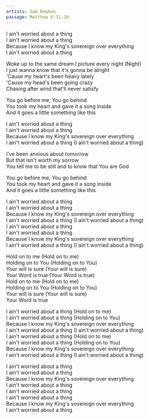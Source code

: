 ```yaml
---
artists: Sam Bowman
passage: Matthew 6:31-34
---
```

I ain't worried about a thing  
I ain't worried about a thing  
Because I know my King's sovereign over everything  
I ain't worried about a thing  
  
Woke up to the same dream I picture every night (Night)  
I just wanna know that it's gonna be alright  
'Cause my heart's been heavy lately  
'Cause my head's been going crazy  
Chasing after wind that'll never satisfy  
  
You go before me, You go behind  
You took my heart and gave it a song inside  
And it goes a little something like this  
  
I ain't worried about a thing  
I ain't worried about a thing  
Because I know my King's sovereign over everything  
I ain't worried about a thing (I ain't worried about a thing)  
  
I've been anxious about tomorrow  
But that isn't worth my sorrow  
You tell me to be still and to know that You are God  
  
You go before me, You go behind  
You took my heart and gave it a song inside  
And it goes a little something like this  
  
I ain't worried about a thing  
I ain't worried about a thing  
Because I know my King's sovereign over everything  
I ain't worried about a thing (I ain't worried about a thing)  
I ain't worried about a thing  
I ain't worried about a thing  
Because I know my King's sovereign over everything  
I ain't worried about a thing (I ain't worried about a thing)  
  
Hold on to me (Hold on to me)  
Holding on to You (Holding on to You)  
Your will is sure (Your will is sure)  
Your Word is true (Your Word is true)  
Hold on to me (Hold on to me)  
Holding on to You (Holding on to You)  
Your will is sure (Your will is sure)  
Your Word is true  
  
I ain't worried about a thing (Hold on to me)  
I ain't worried about a thing (Holding on to You)  
Because I know my King's sovereign over everything  
I ain't worried about a thing (I ain't worried about a thing)  
I ain't worried about a thing (Hold on to me)  
I ain't worried about a thing (Holding on to You)  
Because I know my King's sovereign over everything  
I ain't worried about a thing (I ain't worried about a thing)  
  
I ain't worried about a thing  
I ain't worried about a thing  
Because I know my King's sovereign over everything  
I ain't worried about a thing  
I ain't worried about a thing  
I ain't worried about a thing  
Because I know my King's sovereign over everything  
I ain't worried about a thing